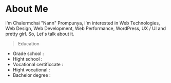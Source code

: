 # About Me
i'm Chalermchai "Nann" Prompunya, i'm interested in Web Technologies, Web Design, Web Development, Web Performance, WordPress, UX / UI and pretty girl. So, Let's talk about it.


> Education

* Grade school : 
* Hight school : 
* Vocational certificcate : 
* Hight vocational :
* Bachelor degree :